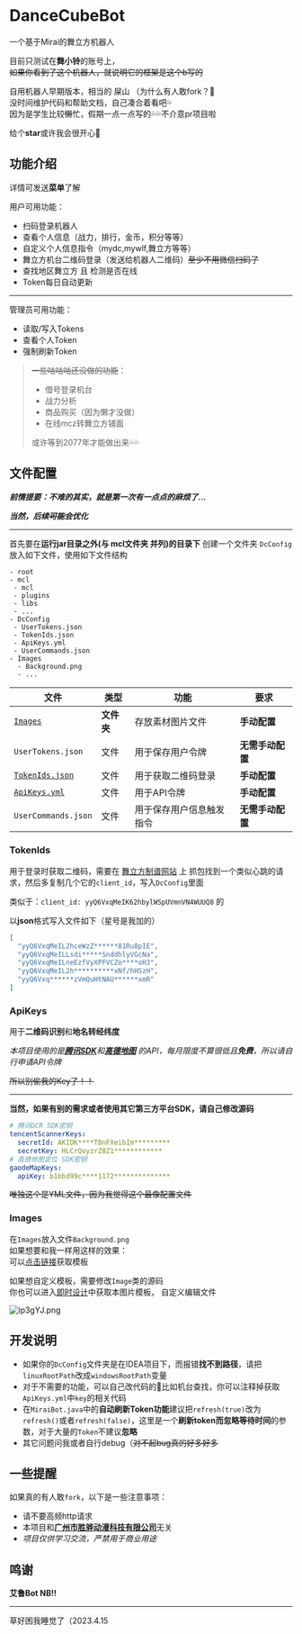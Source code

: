 # DanceCubeBot

一个基于Mirai的舞立方机器人

目前只测试在**舞小铃**的账号上，  
~~如果你看到了这个机器人，就说明它的框架是这个b写的~~

自用机器人早期版本，相当的 屎山 （为什么有人敢fork？🤔  
没时间维护代码和帮助文档，自己凑合着看吧💦  
因为是学生比较~~懒~~忙，假期一点一点写的💦💦不介意pr项目啦

给个**star**或许我会很开心🥰

## 功能介绍

详情可发送**菜单**了解

用户可用功能：

- 扫码登录机器人
- 查看个人信息（战力，排行，金币，积分等等）
- 自定义个人信息指令（mydc,mywlf,舞立方等等）
- 舞立方机台二维码登录（发送给机器人二维码）~~至少不用微信扫码了~~
- 查找地区舞立方 且 检测是否在线
- Token每日自动更新

---

管理员可用功能：

- 读取/写入Tokens
- 查看个人Token
- 强制刷新Token

> ~~一些咕咕咕还没做的功能~~：
>
> - 借号登录机台
> - 战力分析
> - 商品购买（因为懒才没做）
> - 在线mcz转舞立方铺面
>
> 或许等到2077年才能做出来💦💦

## 文件配置

***前情提要：不难的其实，就是第一次有一点点的麻烦了...***

***当然，后续~~可能~~会优化***

---

首先要在**运行jar目录之外(与 mcl文件夹 并列)的目录下**
创建一个文件夹 `DcConfig`放入如下文件，使用如下文件结构

```
- root
- mcl
 - mcl
 - plugins
 - libs
 - ...
- DcConfig
 - UserTokens.json
 - TokenIds.json
 - ApiKeys.yml
 - UserCommands.json
- Images
  - Background.png
  - ...
```

| 文件                         | 类型       | 功能                     | 要求             |
| ---------------------------- | ---------- | ------------------------ | ---------------- |
| [`Images`](#Images)          | **文件夹** | 存放素材图片文件         | **手动配置**     |
| `UserTokens.json`            | 文件       | 用于保存用户令牌         | **无需手动配置** |
| [`TokenIds.json`](#TokenIds) | 文件       | 用于获取二维码登录       | **手动配置**     |
| [`ApiKeys.yml`](#ApiKeys)    | 文件       | 用于API令牌              | **手动配置**     |
| `UserCommands.json`          | 文件       | 用于保存用户信息触发指令 | **无需手动配置** |

### TokenIds

用于登录时获取二维码，需要在 [舞立方制谱网站](https://danceweb.shenghuayule.com/MusicMaker/#/) 上
抓包找到一个类似心跳的请求，然后多复制几个它的`client_id`，写入`DcConfig`里面

类似于：`client_id: yyQ6VxqMeIK62hbylWSpUVmnVN4WUUQ8`  的

以**json**格式写入文件如下（星号是我加的）

```json
[
  "yyQ6VxqMeIL2hceWzZ******81Ru8pIE",
  "yyQ6VxqMeILLsdi*****SnddhlyVGcNa",
  "yyQ6VxqMeILneEzfVyXPFVCZo****oH3",
  "yyQ6VxqMeIL2h**********xNf/hHSzH",
  "yyQ6Vxq******zVmQuHtNAU******xmR"
]
```

### ApiKeys

用于**二维码识别**和**地名转经纬度**

*本项目使用的是[**腾讯SDK**](https://cloud.tencent.com/)和[**高德地图**](https://lbs.amap.com/)
的API，每月限度不算很低且**免费**，所以请自行申请API令牌*

~~所以别偷我的Key了！！~~

---

**当然，如果有别的需求或者使用其它第三方平台SDK，请自己修改源码**

```yaml
# 腾讯OCR SDK密钥
tencentScannerKeys:
  secretId: AKIDK****TBnFXeibIm*********
  secretKey: HLCrQoyzrZ8Z1************
# 高德地图定位 SDK密钥
gaodeMapKeys:
  apiKey: b1bbd99c****1172**************
```

~~唯独这个是YML文件，因为我觉得这个最像配置文件~~

### Images

在`Images`放入文件`Background.png`  
如果想要和我一样用这样的效果：  
可以[点击链接](https://i.328888.xyz/2023/04/11/ip37wc.png)获取模板

如果想自定义模板，需要修改`Image`类的源码  
你也可以进入[即时设计](https://js.design/f/M5a8Zp)中获取本图片模板，
自定义编辑文件

![ip3gYJ.png](https://i.328888.xyz/2023/04/11/ip3gYJ.md.png)

## 开发说明

- 如果你的`DcConfig`文件夹是在IDEA项目下，而报错**找不到路径**，请把`linuxRootPath`改成`windowsRootPath`变量
- 对于不需要的功能，可以自己改代码的🤔比如机台查找，你可以注释掉获取`ApiKeys.yml`中`key`的相关代码
- 在`MiraiBot.java`中的**自动刷新Token功能**建议把`refresh(true)`改为`refresh()`或者`refresh(false)`，这里是一个**刷新token而忽略等待时间**的参数，对于大量的`Token`不建议**忽略**
- 其它问题问我或者自行debug（~~对不起bug真的好多好多~~

## 一些提醒

如果真的有人敢`fork`，以下是一些注意事项：

- 请不要高频http请求
- 本项目和[**广州市胜骅动漫科技有限公司**](https://arccer.com/#/home)无关
- *项目仅供学习交流，严禁用于商业用途*

## 鸣谢

**艾鲁Bot NB!!**

---

草好困我睡觉了（2023.4.15
